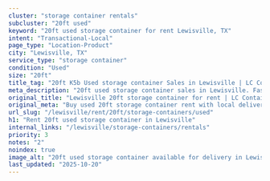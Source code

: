 ```yaml
---
cluster: "storage container rentals"
subcluster: "20ft used"
keyword: "20ft used storage container for rent Lewisville, TX"
intent: "Transactional-Local"
page_type: "Location-Product"
city: "Lewisville, TX"
service_type: "storage container"
condition: "Used"
size: "20ft"
title_tag: "20ft K5b Used storage container Sales in Lewisville | LC Container"
meta_description: "20ft used storage container sales in Lewisville. Fast delivery, competitive pricing. Serving storage containers area. Quote ID: YY6. Call (214) 524-4168 for your free quote today."
original_title: "Lewisville 20ft storage container for rent | LC Container"
original_meta: "Buy used 20ft storage container rent with local delivery in Lewisville, TX. LC Container — local Since 2003. Request a fast quote today."
url_slug: "/lewisville/rent/20ft/storage-containers/used"
h1: "Rent 20ft used storage container in Lewisville"
internal_links: "/lewisville/storage-containers/rentals"
priority: 3
notes: "2"
noindex: true
image_alt: "20ft used storage container available for delivery in Lewisville"
last_updated: "2025-10-20"
---
```


<!-- TODO: Add unique city/inventory copy, images, and internal links here. -->
